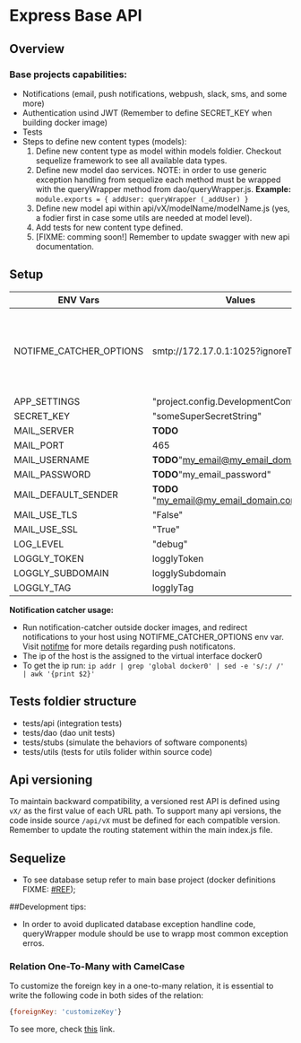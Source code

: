 # Express Base API

## Overview
### Base projects capabilities:
  + Notifications (email, push notifications, webpush, slack, sms, and some more)
  + Authentication usind JWT (Remember to define SECRET_KEY when building docker image)
  + Tests
  + Steps to define new content types (models):
    1. Define new content type as model within models foldier. Checkout sequelize framework to see all available data types.
    2. Define new model dao services. NOTE: in order to use generic exception handling from sequelize each method must be wrapped with the queryWrapper method from dao/queryWrapper.js. **Example:**  ```module.exports = { addUser: queryWrapper (_addUser) }```
    3. Define new model api within api/vX/modelName/modelName.js (yes, a fodier first in case some utils are needed at model level).
    4. Add tests for new content type defined.
    5. [FIXME: comming soon!] Remember to update swagger with new api documentation.

## Setup
| ENV Vars | Values | Explanation |
| --- | --- | --- |
| NOTIFME_CATCHER_OPTIONS | smtp://172.17.0.1:1025?ignoreTLS=true | In order to catch all notifications locally using notification-catcher daemon (npm install notificatin-catcher) set env var ```NOTIFME_CATCHER_OPTIONS``` before building the docker image (in the same line). **Example:** ```SECRET_KEY=mysecret NOTIFME_CATCHER_OPTIONS=smtp://172.17.0.1:1025?ignoreTLS=true docker-compose up -d --build``` |
| APP_SETTINGS | "project.config.DevelopmentConfig" | **TODO** |
| SECRET_KEY | "someSuperSecretString" | Secret used to create JWTs |
| MAIL_SERVER | **TODO** | **TODO** |
| MAIL_PORT | 465 | **TODO** |
| MAIL_USERNAME | **TODO**"my_email@my_email_domain.com" | Email client credentials needed to send emails |
| MAIL_PASSWORD  | **TODO**"my_email_password" | Email client password needed to send emails |
| MAIL_DEFAULT_SENDER | **TODO** "my_email@my_email_domain.com" | Email *from* field |
| MAIL_USE_TLS | "False" | **TODO** |                                                                      
| MAIL_USE_SSL | "True" | **TODO** |
| LOG_LEVEL | "debug" | **TODO** |
| LOGGLY_TOKEN | logglyToken | Loggly account [token](https://www.loggly.com/docs/token-based-api-authentication/) value |
| LOGGLY_SUBDOMAIN | logglySubdomain | [Loggly](https://www.loggly.com/docs/token-based-api-authentication/) |
| LOGGLY_TAG | logglyTag | [Loggly](https://www.loggly.com/docs/api-overview/) |

**Notification catcher usage:**
* Run notification-catcher outside docker images, and redirect notifications to your host using NOTIFME_CATCHER_OPTIONS env var. Visit [notifme](https://www.npmjs.com/package/notifme-sdk) for more details regarding push notificatons. 
* The ip of the host is the assigned to the virtual interface docker0
* To get the ip run: ```ip addr | grep 'global docker0' | sed -e 's/:/ /' | awk '{print $2}'```

## Tests foldier structure
* tests/api (integration tests)
* tests/dao (dao unit tests)
* tests/stubs (simulate the behaviors of software components)
* tests/utils (tests for utils folider within source code)

## Api versioning
To maintain backward compatibility, a versioned rest API is defined using ```vX/``` as the first value of each URL path. To support many api versions, the code inside source ```/api/vX``` must be defined for each compatible version. Remember to update the routing statement within the main index.js file.

## Sequelize
* To see database setup refer to main base project (docker definitions FIXME: [#REF](http://definemeplease.com));

##Development tips:
* In order to avoid duplicated database exception handline code, queryWrapper module should be use to wrapp most common exception erros.

### Relation One-To-Many with CamelCase

To customize the foreign key in a one-to-many relation, it is essential to write the following code in both sides of the relation:

```javascript
{foreignKey: 'customizeKey'}
```

To see more, check [this](https://github.com/sequelize/sequelize/issues/2827#issuecomment-69709220) link.
